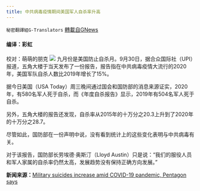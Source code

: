 ```yaml
---
title: 中共病毒疫情期间美国军人自杀率升高
---
```

`秘密翻譯組G-Translators` [轉載自GNews](https://gnews.org/zh-hans/1566403/)

#### 编译：彩虹
校对：萌萌的朋克
![](https://assets.gnews.org/wp-content/uploads/2021/09/2-104.jpg)
九月份是美国防止自杀月。9月30日，据合众国际社（UPI）报道，五角大楼于当天发布了一份报告，报告指在中共病毒疫情大流行的2020年，美国军队自杀人数比2019年增长了15%。

据今日美国（USA Today）周三晚间通过国会和国防部的消息来源证实，2020年，有580名军人死于自杀，而《年度自杀报告》显示，2019年有504名军人死于自杀。

另外，五角大楼的报告还发现，自杀率从2015年的十万分之20.3上升到了2020年的十万分之28.7。

尽管如此，国防部在一份声明中说，没有看到统计上的这些变化表明与中共病毒有关。

对于该报告，国防部长劳埃德·奥斯汀（Lloyd Austin）只是说：“我们的服役人员和军人家属的自杀率仍然太高，发展趋势没有保持正确方向发展。”

**新闻来源：**[Military suicides increase amid COVID-19 pandemic, Pentagon says](https://www.upi.com/Top_News/US/2021/09/30/military-suicides-up-2020-covid-19-pandemic/5501633024981/)
